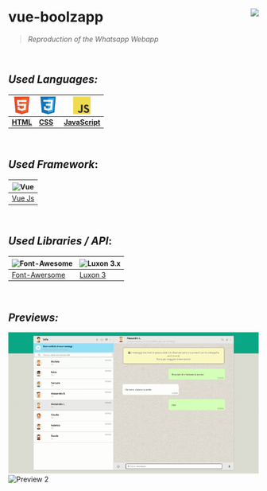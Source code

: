 # **vue-boolzapp**    <img height="25" align="right" src="https://img.shields.io/badge/Made%20with-Markdown-1f425f.svg">

> _Reproduction of the Whatsapp Webapp_


<br/>


## *_Used Languages:_*

|<img align="center" src="https://github.com/ValerioGc/ValerioGc/blob/64e651615d68fb71ddfe78c747f2913d1ec29607/assets/skills&tools/skills/html.svg" width="36" height="36" alt="HTML5" />|<img align="center" src="https://github.com/ValerioGc/ValerioGc/blob/64e651615d68fb71ddfe78c747f2913d1ec29607/assets/skills&tools/skills/css.svg" width="36" height="36" align="center" alt="CSS3" /> |  <img align="center" src="https://github.com/ValerioGc/ValerioGc/blob/64e651615d68fb71ddfe78c747f2913d1ec29607/assets/skills&tools/skills/javascript.svg" width="36" height="36" align="center" alt="Bootstrap">|
|--|--|--|
| [**HTML**](https://developer.mozilla.org/en-US/docs/Glossary/HTML5) | [**CSS**](https://developer.mozilla.org/en-US/docs/Web/CSS) | [**JavaScript**](https://developer.mozilla.org/en-US/docs/Web/JavaScript) |

<br/>

## *_Used Framework_*:

|  <img align="center" src="https://raw.githubusercontent.com/danielcranney/readme-generator/main/public/icons/skills/vuejs-colored.svg" width="36" height="36" alt="Vue" />| 
|--|
|    <a href="https://vuejs.org/" target="_blank" rel="noreferrer">Vue Js</a>| 

<br/>

## *_Used Libraries / API_*:

|     <img align="center" src="https://cdn.worldvectorlogo.com/logos/fontawesome-1.svg" width="36" height="36" alt="Font-Awesome" /> |     <img align="center" src="https://raw.githubusercontent.com/moment/luxon/96994411ae941ce4f2c6aeff55d6f2ac9c21d908/site/docs/_media/Luxon_icon.svg" width="36" height="36" alt="Luxon 3.x" /> |
|--|--|
|        <a href="https://vuejs.org/" target="_blank" rel="noreferrer">Font-Awersome</a>|     <a href="https://moment.github.io/luxon/#/" target="_blank" rel="noreferrer">Luxon 3</a>|


<br />

## *_Previews:_*

![Preview 1](/previews/bolzapp.gif)
![Preview 2](/previews/bolzapp.png)



